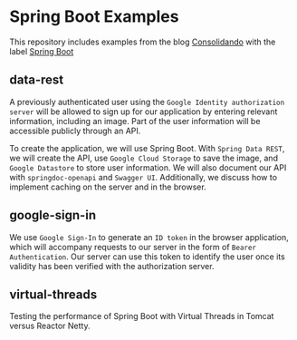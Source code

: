 # Spring Boot Examples

This repository includes examples from the blog [Consolidando](http://diy.elmolidelanoguera.com/) with the label [Spring Boot](https://diy.elmolidelanoguera.com/search/label/Spring%20Boot)

## data-rest
A previously authenticated user using the `Google Identity authorization server` will be allowed to sign up for our application by entering relevant information, including an image. Part of the user information will be accessible publicly through an API.

To create the application, we will use Spring Boot. With `Spring Data REST`, we will create the API, use `Google Cloud Storage` to save the image, and `Google Datastore` to store user information. We will also document our API with `springdoc-openapi` and `Swagger UI`. Additionally, we discuss how to implement caching on the server and in the browser.
 
## google-sign-in
We use `Google Sign-In` to generate an `ID token` in the browser application, which will accompany requests to our server in the form of `Bearer Authentication`. Our server can use this token to identify the user once its validity has been verified with the authorization server.

## virtual-threads

Testing the performance of Spring Boot with Virtual Threads in Tomcat versus Reactor Netty.